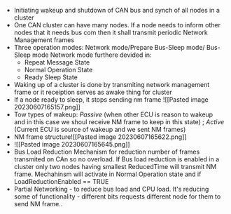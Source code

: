 - Initiating wakeup and shutdown of CAN bus and synch of all nodes in a cluster
- One CAN cluster can have many nodes. If a node needs to inform other nodes that it needs bus com then it shall transmit periodic Network Management frames
- Three operation modes: Network mode/Prepare Bus-Sleep mode/ Bus-Sleep mode
	Network mode furthere devided in:
	- Repeat Message State
	- Normal Operation State
	- Ready Sleep State
- Waking up of a cluster is done by transmiting network management frame or it receiption serves as awake thing for cluster
- If a node ready to sleep, it stops sending nm frame
![[Pasted image 20230607165157.png]]
- Tow types of wakeup: *Passive* (when other ECU is reason to wakeup and in this case we shoul receive NM frame to keep in this state) ; *Active* (Current ECU is source of wakeup and we sent NM frames)
-  NM frame structure![[Pasted image 20230607165622.png]]
- ![[Pasted image 20230607165645.png]]
- Bus Load Reduction Mechanism for reduction number of frames transmited on CAn so no overload. If Bus load reduction is enabled in a cluster only two nodes having smallest ReducedTime will transmit NM frame. Mechahinsm will activate in Normal Operation state and if LoadReductionEnabled == TRUE
- Partial Networking - to reduce bus load and CPU load. It's reducing some of functionality - different bits requests different node for them to send NM frame..